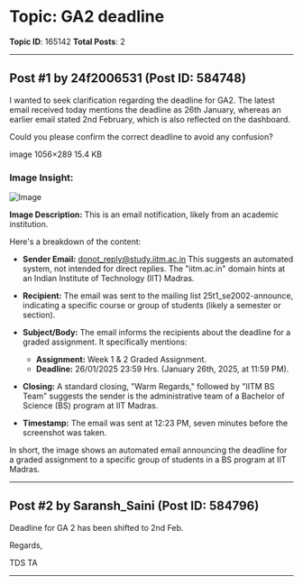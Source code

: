 # Topic: GA2 deadline
**Topic ID**: 165142
**Total Posts**: 2

---

## Post #1 by 24f2006531 (Post ID: 584748)
I wanted to seek clarification regarding the deadline for GA2. The latest email received today mentions the deadline as 26th January, whereas an earlier email stated 2nd February, which is also reflected on the dashboard.


Could you please confirm the correct deadline to avoid any confusion?


image
1056×289 15.4 KB

### Image Insight:
![Image](https://europe1.discourse-cdn.com/flex013/uploads/iitm/optimized/3X/f/6/f678f69ef208b0d9fed9278ebefe295284766035_2_690x188.png)

**Image Description:** This is an email notification, likely from an academic institution. 


Here's a breakdown of the content:

* **Sender Email:** donot_reply@study.iitm.ac.in  This suggests an automated system, not intended for direct replies.  The "iitm.ac.in" domain hints at an Indian Institute of Technology (IIT) Madras.

* **Recipient:** The email was sent to the mailing list 25t1_se2002-announce, indicating a specific course or group of students (likely a semester or section).

* **Subject/Body:** The email informs the recipients about the deadline for a graded assignment.  It specifically mentions:

    * **Assignment:** Week 1 & 2 Graded Assignment.
    * **Deadline:** 26/01/2025 23:59 Hrs. (January 26th, 2025, at 11:59 PM).

* **Closing:** A standard closing, "Warm Regards," followed by "IITM BS Team" suggests the sender is the administrative team of a Bachelor of Science (BS) program at IIT Madras.

* **Timestamp:** The email was sent at 12:23 PM, seven minutes before the screenshot was taken.


In short, the image shows an automated email announcing the deadline for a graded assignment to a specific group of students in a BS program at IIT Madras.

---

## Post #2 by Saransh_Saini (Post ID: 584796)
Deadline for GA 2 has been shifted to 2nd Feb.


Regards,

TDS TA

---
